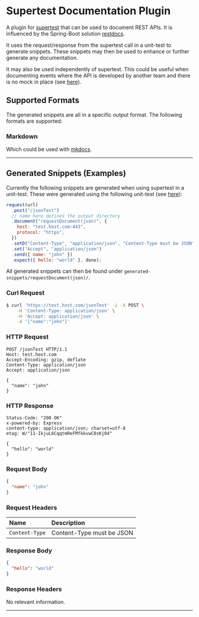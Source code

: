 # Supertest Documentation Plugin

A plugin for [supertest](https://github.com/visionmedia/supertest) that can be used to document REST APIs. It is influenced by the Spring-Boot solution [restdocs](https://spring.io/projects/spring-restdocs).

It uses the request/response from the supertest call in a unit-test to generate snippets.
These snippets may then be used to enhance or further generate any documentation.

It may also be used independently of supertest. This could be useful when documenting events where the API is developed by another team and there is no mock in place (see [here](test/document.test.js#L87)).

## Supported Formats

The generated snippets are all in a specific output format. The following formats are supported:

### Markdown

Which could be used with [mkdocs](https://www.mkdocs.org/).

---

## Generated Snippets (Examples)

Currently the following snippets are generated when using supertest in a unit-test.
These were generated using the following unit-test (see [here](test/document.test.js#L38)):

```js
request(url)
  .post("/jsonTest")
  // name here defines the output directory
  .document("requestDocument(json)", { 
    host: "test.host.com:443",
    protocol: "https",
  })
  .setD("Content-Type", "application/json", "Content-Type must be JSON")
  .set("Accept", "application/json")
  .send({ name: "john" })
  .expect({ hello: "world" }, done);
```

All generated snippets can then be found under `generated-snippets/requestDocument(json)/`.

### Curl Request

```bash
$ curl 'https://test.host.com/jsonTest' -i -X POST \
	-H 'Content-Type: application/json' \
	-H 'Accept: application/json' \
	-d '{"name":"john"}'
```

### HTTP Request

```
POST /jsonTest HTTP/1.1
Host: test.host.com
Accept-Encoding: gzip, deflate
Content-Type: application/json
Accept: application/json

{
  "name": "john"
}
```

### HTTP Response

```
Status-Code: "200 OK"
x-powered-by: Express
content-type: application/json; charset=utf-8
etag: W/"11-IkjuL6CqqtmReFMfkkvwC0sKj04"

{
  "hello": "world"
}
```

### Request Body

```json
{
  "name": "john"
}
```

### Request Headers

| Name           | Description               |
| :------------- | :------------------------ |
| `Content-Type` | Content-Type must be JSON |

### Response Body

```json
{
  "hello": "world"
}
```

### Response Headers

No relevant information.

---